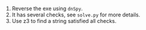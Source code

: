1. Reverse the exe using `dnSpy`.
2. It has several checks, see `solve.py` for more details.
3. Use z3 to find a string satisfied all checks.
